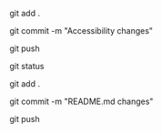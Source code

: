 <p>git add .</p>
<p>git commit -m "Accessibility changes"</p>
<p>git push</p>
<p>git status</p>
<p>git add .</p>
<p>git commit -m "README.md changes"</p>
<p>git push</p>